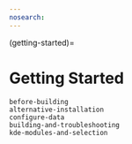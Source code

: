 ```yaml
---
nosearch:
---
```


(getting-started)=
# Getting Started

```{toctree}
before-building
alternative-installation
configure-data
building-and-troubleshooting
kde-modules-and-selection
```
